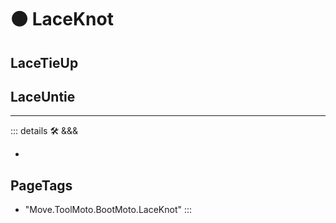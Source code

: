 
# 🟠 <move>LaceKnot</move>

## LaceTieUp

## LaceUntie

---

<!-- =================================================== -->
<!-- =================================================== -->
<!-- =================================================== -->
<!-- =================================================== -->
<!-- =================================================== -->
::: details 🛠 <dev>&&&</dev>



-



<h2>PageTags</h2>

- "Move.ToolMoto.BootMoto.LaceKnot"
:::
